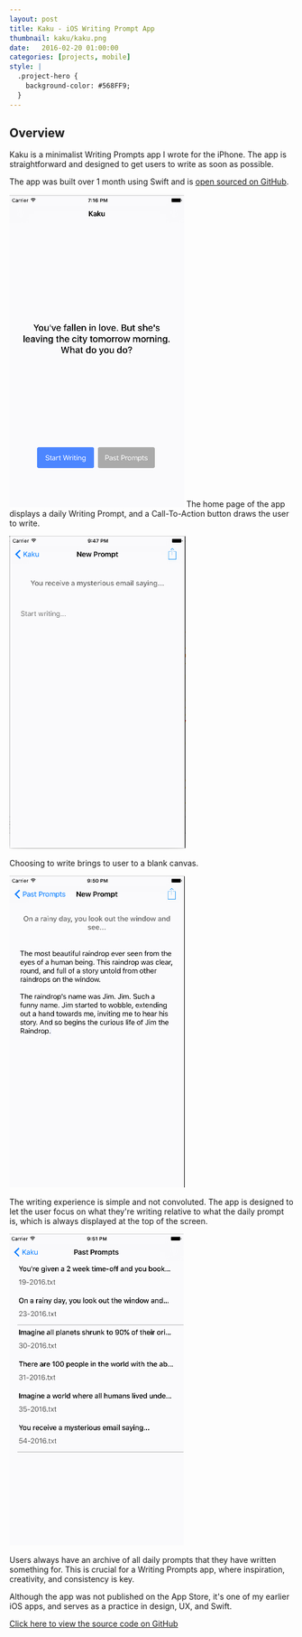 ```yaml
---
layout: post
title: Kaku - iOS Writing Prompt App
thumbnail: kaku/kaku.png
date:   2016-02-20 01:00:00
categories: [projects, mobile]
style: |
  .project-hero {
    background-color: #568FF9;
  }
---
```


## Overview

Kaku is a minimalist Writing Prompts app I wrote for the iPhone. The app is
straightforward and designed to get users to write as soon as possible.

The app was built over 1 month using Swift and is [open sourced on GitHub](https://github.com/jffrymrtn/kaku).

![icon](/images/projects/kaku/kaku-main.png)
The home page of the app displays a daily Writing Prompt, and a Call-To-Action button draws the user to
write.

![icon](/images/projects/kaku/kaku-new.png)

Choosing to write brings to user to a blank canvas.

![icon](/images/projects/kaku/kaku-filled.png)

The writing experience is simple and not convoluted. The app is designed to let the
user focus on what they're writing relative to what the daily prompt is, which is
always displayed at the top of the screen.

![icon](/images/projects/kaku/kaku-list.png)

Users always have an archive of all daily prompts that they have written something for.
This is crucial for a Writing Prompts app, where inspiration, creativity, and consistency is key.

Although the app was not published on the App Store, it's one of my earlier iOS apps, and serves as a
practice in design, UX, and Swift.

[Click here to view the source code on GitHub](https://github.com/jffrymrtn/kaku)
